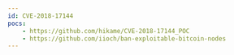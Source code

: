 ```yaml
---
id: CVE-2018-17144
pocs:
    - https://github.com/hikame/CVE-2018-17144_POC
    - https://github.com/iioch/ban-exploitable-bitcoin-nodes
---
```

